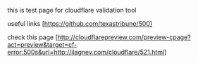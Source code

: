 this is test page for cloudflare validation tool

useful links [https://github.com/texastribune/500]

check this page [http://cloudflarepreview.com/preview-cpage?act=preview&target=cf-error:500s&url=http://ilagnev.com/cloudflare/521.html]